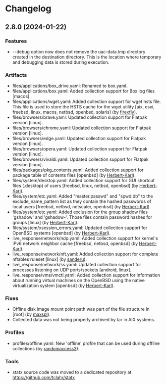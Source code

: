 # Changelog

## 2.8.0 (2024-01-22)

### Features

- --debug option now does not remove the uac-data.tmp directory created in the destination directory. This is the location where temporary and debugging data is stored during execution.

### Artifacts

- files/applications/box_drive.yaml: Renamed to box.yaml.
- files/applications/box.yaml: Added collection support for Box log files [macos].
- files/applications/wget.yaml: Added collection support for wget hsts file. This file is used to store the HSTS cache for the wget utility [aix, esxi, freebsd, linux, macos, netbsd, openbsd, solaris] (by [firexfly](https://github.com/firexfly)).
- files/browsers/brave.yaml: Updated collection support for Flatpak version [linux].
- files/browsers/chrome.yaml: Updated collection support for Flatpak version [linux].
- files/browsers/edge.yaml: Updated collection support for Flatpak version [linux].
- files/browsers/opera.yaml: Updated collection support for Flatpak version [linux].
- files/browsers/vivaldi.yaml: Updated collection support for Flatpak version [linux].
- files/packages/pkg_contents.yaml: Added collection support for package table of contents files [openbsd] (by [Herbert-Karl](https://github.com/Herbert-Karl)).
- files/system/desktop.yaml: Added collection support for GUI shortcut files (.desktop) of users [freebsd, linux, netbsd, openbsd] (by [Herbert-Karl](https://github.com/Herbert-Karl)).
- files/system/etc.yaml: Added "master.passwd" and "spwd.db" to the exclude_name_pattern list as they contain the hashed passwords of local users [freebsd, netbsd, netscaler, openbsd] (by [Herbert-Karl](https://github.com/Herbert-Karl)).
- files/system/etc.yaml: Added exclusion for the group shadow files 'gshadow' and 'gshadow-'. Those files contain password hashes for groups [linux] (by [Herbert-Karl](https://github.com/Herbert-Karl)).
- files/system/xsession_errors.yaml: Updated collection support for OpenBSD systems [openbsd] (by [Herbert-Karl](https://github.com/Herbert-Karl)).
- live_response/network/ndp.yaml: Added collection support for kernel's IPv6 network neighbor cache [freebsd, netbsd, openbsd] (by [Herbert-Karl](https://github.com/Herbert-Karl)).
- live_response/network/nft.yaml: Added collection support for complete nftables ruleset [linux] (by [sanderu](https://github.com/sanderu)).
- live_response/network/ss.yaml: Updated collection support for processes listening on UDP ports/sockets [android, linux].
- live_response/vms/vmctl.yaml: Added collection support for information about running virtual machines on the OpenBSD using the native virtualization system [openbsd] (by [Herbert-Karl](https://github.com/Herbert-Karl)).

### Fixes

- Offline disk image mount point path was part of the file structure in [root] (by [maxspl](https://github.com/maxspl)).
- Collected data was not being properly archived by tar in AIX systems.

### Profiles

- profiles/offline.yaml: New 'offline' profile that can be used during offline collections (by [randomaccess3](https://github.com/randomaccess3)).

### Tools

- statx source code was moved to a dedicated repository at https://github.com/tclahr/statx
